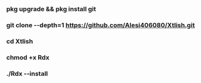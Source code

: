 ### pkg upgrade && pkg install git
### git clone --depth=1 https://github.com/Alesi406080/Xtlish.git
### cd Xtlish
### chmod +x Rdx
### ./Rdx --install
